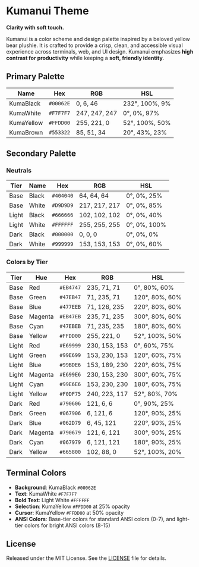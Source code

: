 # Kumanui Theme

**Clarity with soft touch.**

Kumanui is a color scheme and design palette inspired by a beloved yellow bear plushie. It is crafted to provide a crisp, clean, and accessible visual experience across terminals, web, and UI design. Kumanui emphasizes **high contrast for productivity** while keeping a **soft, friendly identity**.


## Primary Palette

| Name        | Hex       | RGB           | HSL            |
|-------------|-----------|---------------|----------------|
| KumaBlack   | `#00062E` | 0, 6, 46      | 232°, 100%, 9% |
| KumaWhite   | `#F7F7F7` | 247, 247, 247 | 0°, 0%, 97%    |
| KumaYellow  | `#FFDD00` | 255, 221, 0   | 52°, 100%, 50% |
| KumaBrown   | `#553322` | 85, 51, 34    | 20°, 43%, 23%  |


## Secondary Palette

### Neutrals

| Tier  | Name   | Hex       | RGB           | HSL          |
|-------|--------|-----------|---------------|--------------|
| Base  | Black  | `#404040` | 64, 64, 64    | 0°, 0%, 25%  |
| Base  | White  | `#D9D9D9` | 217, 217, 217 | 0°, 0%, 85%  |
| Light | Black  | `#666666` | 102, 102, 102 | 0°, 0%, 40%  |
| Light | White  | `#FFFFFF` | 255, 255, 255 | 0°, 0%, 100% |
| Dark  | Black  | `#000000` | 0, 0, 0       | 0°, 0%, 0%   |
| Dark  | White  | `#999999` | 153, 153, 153 | 0°, 0%, 60%  |

### Colors by Tier

| Tier  | Hue      | Hex       | RGB           | HSL            |
|-------|----------|-----------|---------------|----------------|
| Base  | Red      | `#EB4747` | 235, 71, 71   | 0°, 80%, 60%   |
| Base  | Green    | `#47EB47` | 71, 235, 71   | 120°, 80%, 60% |
| Base  | Blue     | `#477EEB` | 71, 126, 235  | 220°, 80%, 60% |
| Base  | Magenta  | `#EB47EB` | 235, 71, 235  | 300°, 80%, 60% |
| Base  | Cyan     | `#47EBEB` | 71, 235, 235  | 180°, 80%, 60% |
| Base  | Yellow   | `#FFDD00` | 255, 221, 0   | 52°, 100%, 50% |
| Light | Red      | `#E69999` | 230, 153, 153 | 0°, 60%, 75%   |
| Light | Green    | `#99E699` | 153, 230, 153 | 120°, 60%, 75% |
| Light | Blue     | `#99BDE6` | 153, 189, 230 | 220°, 60%, 75% |
| Light | Magenta  | `#E699E6` | 230, 153, 230 | 300°, 60%, 75% |
| Light | Cyan     | `#99E6E6` | 153, 230, 230 | 180°, 60%, 75% |
| Light | Yellow   | `#F0DF75` | 240, 223, 117 | 52°, 80%, 70%  |
| Dark  | Red      | `#790606` | 121, 6, 6     | 0°, 90%, 25%   |
| Dark  | Green    | `#067906` | 6, 121, 6     | 120°, 90%, 25% |
| Dark  | Blue     | `#062D79` | 6, 45, 121    | 220°, 90%, 25% |
| Dark  | Magenta  | `#790679` | 121, 6, 121   | 300°, 90%, 25% |
| Dark  | Cyan     | `#067979` | 6, 121, 121   | 180°, 90%, 25% |
| Dark  | Yellow   | `#665800` | 102, 88, 0    | 52°, 100%, 20% |


## Terminal Colors
- **Background**: KumaBlack `#00062E`
- **Text**: KumaWhite `#F7F7F7`
- **Bold Text**: Light White `#FFFFFF`
- **Selection**: KumaYellow `#FFDD00` at 25% opacity
- **Cursor**: KumaYellow `#FFDD00` at 50% opacity
- **ANSI Colors**: Base-tier colors for standard ANSI colors (0-7), and light-tier colors for bright ANSI colors (8-15)

## License
Released under the MIT License. See the [LICENSE](LICENSE) file for details.

